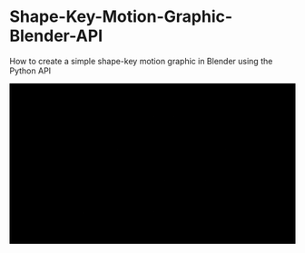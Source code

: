 # Shape-Key-Motion-Graphic-Blender-API
 How to create a simple shape-key motion graphic in Blender using the Python API

![shape_key_mg](.\images\shape_key_mg.gif)
